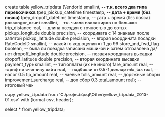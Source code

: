 create table yellow_tripdata
(VendorId smallint,                   **-- т.к. всего два типа перевозчиков**
tpep_pickup_datetime timestamp,       **-- дата + время (без пояса)**
tpep_dropoff_datetime timestamp,      -- дата + время (без пояса)
passenger_count smallint,             --т.к. число пассажиров не большое
trip_distance real,                   -- длина поездки с точностью до сотых
pickup_longitude double precision,    -- координата с 14 знаками после запятой
pickup_latitude double precision,     -- вторая координата посадки
RateCodeID smallint,                  -- какой то код оценки от 1 до 99
store_and_fwd_flag boolean,           -- была ли поездка записана машиной и затем отправлена да/нет
dropoff_longitude double precision,   -- первая координата высадки
dropoff_latitude double precision,    -- вторая координата высадки
payment_type smallint,                -- тип оплаты (их не много)
fare_amount real,                     -- тариф по счетчику
extra real,                           -- надбавки от 0.5-1 доллар
mta_tax real,                         -- налог 0.5
tip_amount real,                      -- чаевые
tolls_amount real,                    -- дорожные сборы
improvement_surcharge real,           -- доп сбор 0.3
total_amount real);                   -- итоговый чек

copy yellow_tripdata 
from 'C:\projects\sql\Other\yellow_tripdata_2015-01.csv' 
with (format csv, header);

select * from yellow_tripdata;
